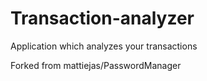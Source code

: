# Transaction-analyzer
Application which analyzes your transactions

Forked from mattiejas/PasswordManager

